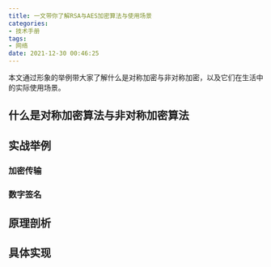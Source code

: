 ```yaml
---
title: 一文带你了解RSA与AES加密算法与使用场景
categories:
- 技术手册
tags:
- 网络
date: 2021-12-30 00:46:25
---
```


本文通过形象的举例带大家了解什么是对称加密与非对称加密，以及它们在生活中的实际使用场景。

## 什么是对称加密算法与非对称加密算法

## 实战举例
### 加密传输
### 数字签名

## 原理剖析

## 具体实现